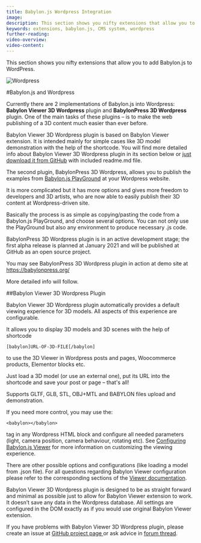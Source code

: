 ```yaml
---
title: Babylon.js Wordpress Integration
image: 
description: This section shows you nifty extensions that allow you to add Babylon.js to WordPress.
keywords: extensions, babylon.js, CMS system, wordpress
further-reading:
video-overview:
video-content:
---
```


This section shows you nifty extensions that allow you to add Babylon.js to WordPress.

![Wordpress](https://s.w.org/style/images/about/WordPress-logotype-simplified.png)


#Babylon.js and Wordpress 

Currently there are 2 implementations of Babylon.js into Wordpress: **Babylon Viewer 3D Wordpress** plugin and **BabylonPress 3D Wordpress** plugin. One of the main tasks of these plugins – is to make the web publishing of a 3D content much easier than ever before.

Babylon Viewer 3D Wordpress plugin is based on Babylon Viewer extension. It is intended mainly for simple cases like 3D model demonstration with the help of the shortcode. You will find more detailed info about Babylon Viewer 3D Wordpress plugin in its section below or [just download it from GitHub](https://github.com/eldinor/babylon-wordpress-plugin "download  from GitHub") with included readme.md file.

The second plugin, BabylonPress 3D Wordpress, allows you to publish the examples from [Babylon.js PlayGround](https://playground.babylonjs.com/ "Babylon.js PlayGround") at your Wordpress website. 

It is more complicated but it has more options and gives more freedom to developers and 3D artists, who are now able to easily publish their 3D content at Wordpress-driven site. 

Basically the process is as simple as copying/pasting the code from a Babylon.js PlayGround, and choose several options. You can not only use the PlayGround but also any environment to produce necessary .js code.

BabylonPress 3D Wordpress plugin is in an active development stage; the first alpha release is planned at January 2021 and will be published at GitHub as an open source project.

You may see BabylonPress 3D Wordpress plugin in action at demo site at https://babylonpress.org/ 

More detailed info will follow.

##Babylon Viewer 3D Wordpress Plugin

Babylon Viewer 3D Wordpress plugin automatically provides a default viewing experience for 3D models. All aspects of this experience are configurable. 

It allows you to display 3D models and 3D scenes with the help of shortcode 

`[babylon]URL-OF-3D-FILE[/babylon] `

to use the 3D Viewer in Wordpress posts and pages, Woocommerce products, Elementor blocks etc. 

Just load a 3D model (or use an external one), put its URL into the shortcode and save your post or page – that's all!

Supports GLTF, GLB, STL, OBJ+MTL and BABYLON files upload and demonstration.

If you need more control, you may use the:

`<babylon></babylon>`

tag in any Wordpress HTML block and configure all needed parameters (light, camera position, camera behaviour, rotating etc). See [Configuring Babylon.js Viewer](https://doc.babylonjs.com/extensions/babylonViewer/configuringViewer "Configuring Babylon.js Viewer") for more information on customizing the viewing experience.

There are other possible options and configurations (like loading a model from .json file). For all questions regarding Babylon Viewer configuration please refer to the corresponding sections of the [Viewer documentation](https://doc.babylonjs.com/extensions/babylonViewer "Viewer documentation").

Babylon Viewer 3D Wordpress plugin is designed to be as straight forward and minimal as possible just to allow for Babylon Viewer extension to work. It doesn’t save any data in the Wordpress database. All settings are configured in the DOM exactly as if you would use original Babylon Viewer extension.

If you have problems with Babylon Viewer 3D Wordpress plugin, please create an issue at [GitHub project page ](https://github.com/eldinor/babylon-wordpress-plugin "GitHub project page ") or ask advice in [forum thread](https://forum.babylonjs.com/t/babylon-viewer-3d-wordpress-plugin-version-0-3-major-update/15004 "forum thread").

